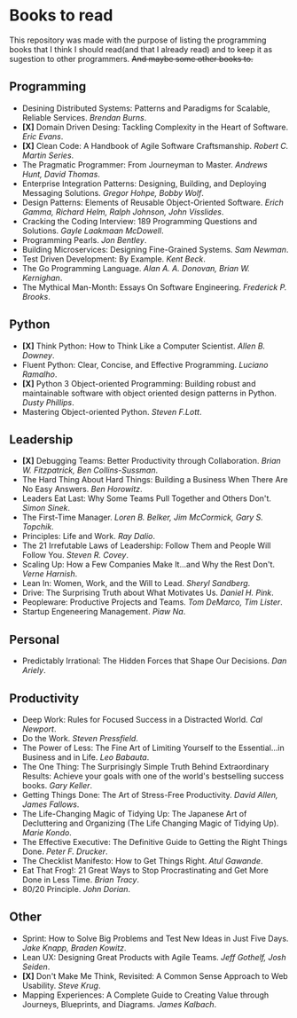 # Books to read
This repository was made with the purpose of listing the programming books that I think I should read(and that I already read) and to keep it as sugestion to other programmers. ~~And maybe some other books to.~~

## Programming
- Desining Distributed Systems: Patterns and Paradigms for Scalable, Reliable Services. *Brendan Burns*.  
-  **[X]** Domain Driven Desing: Tackling Complexity in the Heart of Software. *Eric Evans*.    
-  **[X]** Clean Code: A Handbook of Agile Software Craftsmanship. *Robert C. Martin Series*.    
- The Pragmatic Programmer: From Journeyman to Master. *Andrews Hunt, David Thomas*.
- Enterprise Integration Patterns: Designing, Building, and Deploying Messaging Solutions. *Gregor Hohpe, Bobby Wolf*.  
- Design Patterns: Elements of Reusable Object-Oriented Software. *Erich Gamma, Richard Helm, Ralph Johnson, John Visslides*.  
- Cracking the Coding Interview: 189 Programming Questions and Solutions. *Gayle Laakmaan McDowell*.  
- Programming Pearls. *Jon Bentley*.  
- Building Microservices: Designing Fine-Grained Systems. *Sam Newman*.  
- Test Driven Development: By Example. *Kent Beck*.  
- The Go Programming Language. *Alan A. A. Donovan, Brian W. Kernighan*.
- The Mythical Man-Month: Essays On Software Engineering. *Frederick P. Brooks*.

## Python
-  **[X]** Think Python: How to Think Like a Computer Scientist. *Allen B. Downey*.  
- Fluent Python: Clear, Concise, and Effective Programming. *Luciano Ramalho*.  
-  **[X]** Python 3 Object-oriented Programming: Building robust and maintainable software with object oriented design patterns in Python. *Dusty Phillips*.    
- Mastering Object-oriented Python. *Steven F.Lott*.  

## Leadership
- **[X]** Debugging Teams: Better Productivity through Collaboration. *Brian W. Fitzpatrick, Ben Collins-Sussman*.
- The Hard Thing About Hard Things: Building a Business When There Are No Easy Answers. *Ben Horowitz*.  
- Leaders Eat Last: Why Some Teams Pull Together and Others Don't. *Simon Sinek*.  
- The First-Time Manager.	*Loren B. Belker, Jim McCormick, Gary S. Topchik*.  
- Principles: Life and Work. 	*Ray Dalio*.  
- The 21 Irrefutable Laws of Leadership: Follow Them and People Will Follow You. *Steven R. Covey*.  
- Scaling Up: How a Few Companies Make It...and Why the Rest Don't. *Verne Harnish*.  
- Lean In: Women, Work, and the Will to Lead. *Sheryl Sandberg*.  
- Drive: The Surprising Truth about What Motivates Us. *Daniel H. Pink*.
- Peopleware: Productive Projects and Teams. *Tom DeMarco, Tim Lister*.
- Startup Engeneering Management. *Piaw Na*.

## Personal
- Predictably Irrational: The Hidden Forces that Shape Our Decisions. *Dan Ariely*.

## Productivity
- Deep Work: Rules for Focused Success in a Distracted World. *Cal Newport*.  
- Do the Work. *Steven Pressfield*.  
- The Power of Less: The Fine Art of Limiting Yourself to the Essential...in Business and in Life. *Leo Babauta*.  
- The One Thing: The Surprisingly Simple Truth Behind Extraordinary Results: Achieve your goals with one of the world's bestselling success books. *Gary Keller*.  
- Getting Things Done: The Art of Stress-Free Productivity. *David Allen, James Fallows*.
- The Life-Changing Magic of Tidying Up: The Japanese Art of Decluttering and Organizing (The Life Changing Magic of Tidying Up). *Marie Kondo*.  
- The Effective Executive: The Definitive Guide to Getting the Right Things Done. *Peter F. Drucker*.
- The Checklist Manifesto: How to Get Things Right. *Atul Gawande*.
- Eat That Frog!: 21 Great Ways to Stop Procrastinating and Get More Done in Less Time. *Brian Tracy*.
- 80/20 Principle. *John Dorian*.

## Other
- Sprint: How to Solve Big Problems and Test New Ideas in Just Five Days. *Jake Knapp, Braden Kowitz*.  
- Lean UX: Designing Great Products with Agile Teams. *Jeff Gothelf, Josh Seiden*.  
- **[X]** Don't Make Me Think, Revisited: A Common Sense Approach to Web Usability. *Steve Krug*.  
- Mapping Experiences: A Complete Guide to Creating Value through Journeys, Blueprints, and Diagrams. *James Kalbach*.
